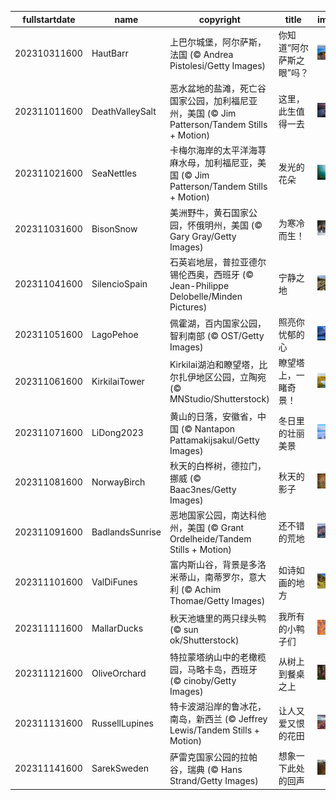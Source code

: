 |fullstartdate|name|copyright|title|image|
|--|--|--|--|--|
202310311600|HautBarr|上巴尔城堡，阿尔萨斯，法国 (© Andrea Pistolesi/Getty Images)|你知道“阿尔萨斯之眼”吗？|![](/zh-CN/2023/11/202310311600HautBarr.jpg)|
202311011600|DeathValleySalt|恶水盆地的盐滩，死亡谷国家公园，加利福尼亚州，美国 (© Jim Patterson/Tandem Stills + Motion)|这里，此生值得一去|![](/zh-CN/2023/11/202311011600DeathValleySalt.jpg)|
202311021600|SeaNettles|卡梅尔海岸的太平洋海荨麻水母，加利福尼亚，美国 (© Jim Patterson/Tandem Stills + Motion)|发光的花朵|![](/zh-CN/2023/11/202311021600SeaNettles.jpg)|
202311031600|BisonSnow|美洲野牛，黄石国家公园，怀俄明州，美国 (© Gary Gray/Getty Images)|为寒冷而生！|![](/zh-CN/2023/11/202311031600BisonSnow.jpg)|
202311041600|SilencioSpain|石英岩地层，普拉亚德尔锡伦西奥，西班牙 (© Jean-Philippe Delobelle/Minden Pictures)|宁静之地|![](/zh-CN/2023/11/202311041600SilencioSpain.jpg)|
202311051600|LagoPehoe|佩霍湖，百内国家公园，智利南部 (© OST/Getty Images)|照亮你忧郁的心|![](/zh-CN/2023/11/202311051600LagoPehoe.jpg)|
202311061600|KirkilaiTower|Kirkilai湖泊和瞭望塔，比尔扎伊地区公园，立陶宛 (© MNStudio/Shutterstock)|瞭望塔上，一睹奇景！|![](/zh-CN/2023/11/202311061600KirkilaiTower.jpg)|
202311071600|LiDong2023|黄山的日落，安徽省，中国 (© Nantapon Pattamakijsakul/Getty Images)|冬日里的壮丽美景|![](/zh-CN/2023/11/202311071600LiDong2023.jpg)|
202311081600|NorwayBirch|秋天的白桦树，德拉门，挪威 (© Baac3nes/Getty Images)|秋天的影子|![](/zh-CN/2023/11/202311081600NorwayBirch.jpg)|
202311091600|BadlandsSunrise|恶地国家公园，南达科他州，美国 (© Grant Ordelheide/Tandem Stills + Motion)|还不错的荒地|![](/zh-CN/2023/11/202311091600BadlandsSunrise.jpg)|
202311101600|ValDiFunes|富内斯山谷，背景是多洛米蒂山，南蒂罗尔，意大利 (© Achim Thomae/Getty Images)|如诗如画的地方|![](/zh-CN/2023/11/202311101600ValDiFunes.jpg)|
202311111600|MallarDucks|秋天池塘里的两只绿头鸭 (© sun ok/Shutterstock)|我所有的小鸭子们|![](/zh-CN/2023/11/202311111600MallarDucks.jpg)|
202311121600|OliveOrchard|特拉蒙塔纳山中的老橄榄园，马略卡岛，西班牙 (© cinoby/Getty Images)|从树上到餐桌之上|![](/zh-CN/2023/11/202311121600OliveOrchard.jpg)|
202311131600|RussellLupines|特卡波湖沿岸的鲁冰花，南岛，新西兰 (© Jeffrey Lewis/Tandem Stills + Motion)|让人又爱又恨的花田|![](/zh-CN/2023/11/202311131600RussellLupines.jpg)|
202311141600|SarekSweden|萨雷克国家公园的拉帕谷，瑞典 (© Hans Strand/Getty Images)|想象一下此处的回声|![](/zh-CN/2023/11/202311141600SarekSweden.jpg)|
